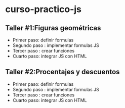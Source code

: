 # curso-practico-js

## Taller #1:Figuras geométricas 
- Primer paso: definir formulas
- Segundo paso : implementar formulas JS
- Tercer paso : crear funciones
- Cuarto paso: integrar JS con HTML

## Taller #2:Procentajes y descuentos
- Primer paso: definir formulas
- Segundo paso : implementar formulas JS
- Tercer paso : crear funciones
- Cuarto paso: integrar JS con HTML

